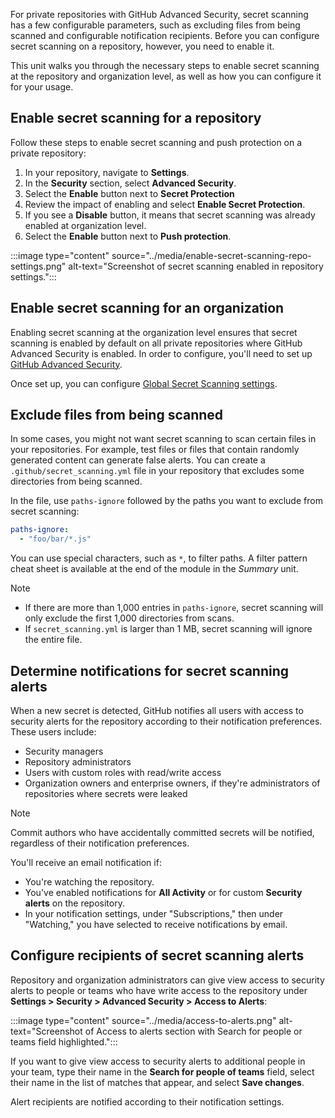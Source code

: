 For private repositories with GitHub Advanced Security, secret scanning has a few configurable parameters, such as excluding files from being scanned and configurable notification recipients. Before you can configure secret scanning on a repository, however, you need to enable it.

This unit walks you through the necessary steps to enable secret scanning at the repository and organization level, as well as how you can configure it for your usage.

## Enable secret scanning for a repository

Follow these steps to enable secret scanning and push protection on a private repository:

1. In your repository, navigate to **Settings**.
1. In the **Security** section, select **Advanced Security**.
1. Select the **Enable** button next to **Secret Protection**
1. Review the impact of enabling and select **Enable Secret Protection**.
1. If you see a **Disable** button, it means that secret scanning was already enabled at organization level.
1. Select the **Enable** button next to **Push protection**.

:::image type="content" source="../media/enable-secret-scanning-repo-settings.png" alt-text="Screenshot of secret scanning enabled in repository settings.":::

## Enable secret scanning for an organization

Enabling secret scanning at the organization level ensures that secret scanning is enabled by default on all private repositories where GitHub Advanced Security is enabled. In order to configure, you'll need to set up [GitHub Advanced Security](https://docs.github.com/en/get-started/learning-about-github/about-github-advanced-security).

Once set up, you can configure [Global Secret Scanning settings](https://docs.github.com/en/code-security/securing-your-organization/enabling-security-features-in-your-organization/configuring-global-security-settings-for-your-organization#configuring-global-secret-scanning-settings).

## Exclude files from being scanned

In some cases, you might not want secret scanning to scan certain files in your repositories. For example, test files or files that contain randomly generated content can generate false alerts. You can create a `.github/secret_scanning.yml` file in your repository that excludes some directories from being scanned.

In the file, use `paths-ignore` followed by the paths you want to exclude from secret scanning:

```yml
paths-ignore:
  - "foo/bar/*.js"
```

You can use special characters, such as `*`, to filter paths. A filter pattern cheat sheet is available at the end of the module in the *Summary* unit.

> [!NOTE]
> - If there are more than 1,000 entries in `paths-ignore`, secret scanning will only exclude the first 1,000 directories from scans.
> - If `secret_scanning.yml` is larger than 1 MB, secret scanning will ignore the entire file.

## Determine notifications for secret scanning alerts

When a new secret is detected, GitHub notifies all users with access to security alerts for the repository according to their notification preferences. These users include:

- Security managers
- Repository administrators
- Users with custom roles with read/write access
- Organization owners and enterprise owners, if they're administrators of repositories where secrets were leaked

> [!NOTE]
> Commit authors who have accidentally committed secrets will be notified, regardless of their notification preferences.

You'll receive an email notification if:

- You're watching the repository.
- You've enabled notifications for **All Activity** or for custom **Security alerts** on the repository.
- In your notification settings, under "Subscriptions," then under "Watching," you have selected to receive notifications by email.

## Configure recipients of secret scanning alerts

Repository and organization administrators can give view access to security alerts to people or teams who have write access to the repository under **Settings > Security > Advanced Security > Access to Alerts**:

:::image type="content" source="../media/access-to-alerts.png" alt-text="Screenshot of Access to alerts section with Search for people or teams field highlighted.":::

If you want to give view access to security alerts to additional people in your team, type their name in the **Search for people of teams** field, select their name in the list of matches that appear, and select **Save changes**.

Alert recipients are notified according to their notification settings.
